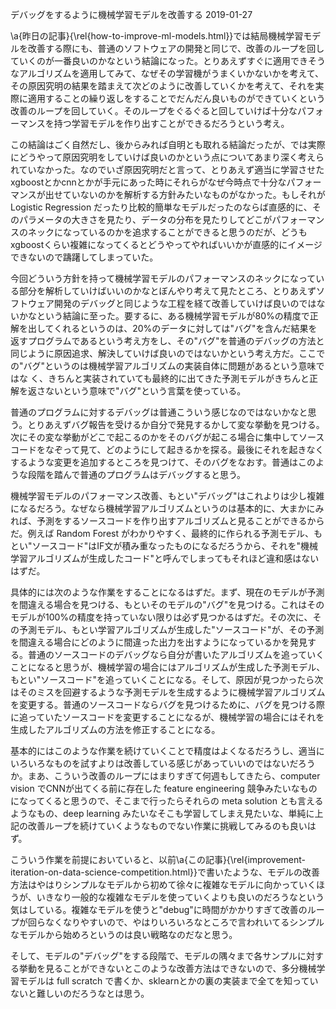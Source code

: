 デバッグをするように機械学習モデルを改善する
2019-01-27


\a{昨日の記事}{\rel{how-to-improve-ml-models.html}}では結局機械学習モデルを改善する際にも、普通のソフトウェアの開発と同じで、改善のループを回していくのが一番良いのかなという結論になった。とりあえずすぐに適用できそうなアルゴリズムを適用してみて、なぜその学習機がうまくいかないかを考えて、その原因究明の結果を踏まえて次どのように改善していくかを考えて、それを実際に適用することの繰り返しをすることでだんだん良いものができていくという改善のループを回していく。そのループをぐるぐると回していけば十分なパフォーマンスを持つ学習モデルを作り出すことができるだろうという考え。


この結論はごく自然だし、後からみれば自明とも取れる結論だったが、では実際にどうやって原因究明をしていけば良いのかという点についてあまり深く考えられていなかった。なのでいざ原因究明だと言って、とりあえず適当に学習させたxgboostとかcnnとかが手元にあった時にそれらがなぜ今時点で十分なパフォーマンスが出せていないのかを解析する方針みたいなものがなかった。もしそれが Logistic Regression だったり比較的簡単なモデルだったのならば直感的に、そのパラメータの大きさを見たり、データの分布を見たりしてどこがパフォーマンスのネックになっているのかを追求することができると思うのだが、どうもxgboostくらい複雑になってくるとどうやってやればいいかが直感的にイメージできないので躊躇してしまっていた。


今回どういう方針を持って機械学習モデルのパフォーマンスのネックになっている部分を解析していけばいいのかなとぼんやり考えて見たところ、とりあえずソフトウェア開発のデバッグと同じような工程を経て改善していけば良いのではないかなという結論に至った。要するに、ある機械学習モデルが80%の精度で正解を出してくれるというのは、20%のデータに対しては"バグ"を含んだ結果を返すプログラムであるという考え方をし、その"バグ"を普通のデバッグの方法と同じように原因追求、解決していけば良いのではないかという考え方だ。ここでの"バグ"というのは機械学習アルゴリズムの実装自体に問題があるという意味ではな
く、きちんと実装されていても最終的に出てきた予測モデルがきちんと正解を返さないという意味で"バグ"という言葉を使っている。


普通のプログラムに対するデバッグは普通こういう感じなのではないかなと思う。とりあえずバグ報告を受けるか自分で発見するかして変な挙動を見つける。次にその変な挙動がどこで起こるのかをそのバグが起こる場合に集中してソースコードをなぞって見て、どのようにして起きるかを探る。最後にそれを起きなくするような変更を追加するところを見つけて、そのバグをなおす。普通はこのような段階を踏んで普通のプログラムはデバッグすると思う。


機械学習モデルのパフォーマンス改善、もとい"デバッグ"はこれよりは少し複雑になるだろう。なぜなら機械学習アルゴリズムというのは基本的に、大まかにみれば、予測をするソースコードを作り出すアルゴリズムと見ることができるからだ。例えば Random Forest がわかりやすく、最終的に作られる予測モデル、もとい"ソースコード"はIF文が積み重なったものになるだろうから、それを"機械学習アルゴリズムが生成したコード"と呼んでしまってもそれほど違和感はないはずだ。


具体的には次のような作業をすることになるはずだ。まず、現在のモデルが予測を間違える場合を見つける、もといそのモデルの"バグ"を見つける。これはそのモデルが100%の精度を持っていない限りは必ず見つかるはずだ。その次に、その予測モデル、もとい学習アルゴリズムが生成した"ソースコード"が、その予測を間違える場合にどのように間違った出力を出すようになっているかを発見する。普通のソースコードのデバッグなら自分が書いたアルゴリズムを追っていくことになると思うが、機械学習の場合にはアルゴリズムが生成した予測モデル、もとい"ソースコード"を追っていくことになる。そして、原因が見つかったら次はそのミスを回避するような予測モデルを生成するように機械学習アルゴリズムを変更する。普通のソースコードならバグを見つけるために、バグを見つける際に追っていたソースコードを変更することになるが、機械学習の場合にはそれを生成したアルゴリズムの方法を修正することになる。


基本的にはこのような作業を続けていくことで精度はよくなるだろうし、適当にいろいろなものを試すよりは改善している感じがあっていいのではないだろうか。まあ、こういう改善のループにはまりすぎて何週もしてきたら、computer vision でCNNが出てくる前に存在した feature engineering 競争みたいなものになってくると思うので、そこまで行ったらそれらの meta solution とも言えるようなもの、deep learning みたいなそこも学習してしまえ見たいな、単純に上記の改善ループを続けていくようなものでない作業に挑戦してみるのも良いはず。


こういう作業を前提においていると、以前\a{この記事}{\rel{improvement-iteration-on-data-science-competition.html}}で書いたような、モデルの改善方法はやはりシンプルなモデルから初めて徐々に複雑なモデルに向かっていくほうが、いきなり一般的な複雑なモデルを使っていくよりも良いのだろうなという気はしている。複雑なモデルを使うと"debug"に時間がかかりすぎて改善のループが回らなくなりやすいので、やはりいろいろなところで言われいてるシンプルなモデルから始めろというのは良い戦略なのだなと思う。


そして、モデルの"デバッグ"をする段階で、モデルの隅々まで各サンプルに対する挙動を見ることができないとこのような改善方法はできないので、多分機械学習モデルは full scratch で書くか、sklearnとかの裏の実装まで全てを知っていないと難しいのだろうなとは思う。

